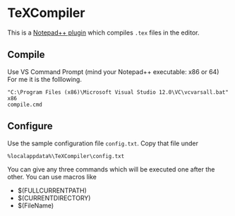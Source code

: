 # TeXCompiler #
This is a [Notepad++ plugin](https://notepad-plus-plus.org/contribute/plugin-howto.html) which compiles `.tex` files in the editor.
## Compile ##
Use VS Command Prompt (mind your Notepad++ executable: x86 or 64)
For me it is the folllowing.

    "C:\Program Files (x86)\Microsoft Visual Studio 12.0\VC\vcvarsall.bat" x86
    compile.cmd

## Configure ##
Use the sample configuration file `config.txt`. Copy that file under

    %localappdata%\TeXCompiler\config.txt

You can give any three commands which will be executed one after the other.
You can use macros like
* $(FULLCURRENTPATH)
* $(CURRENTDIRECTORY)
* $(FileName)

